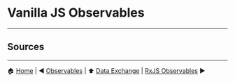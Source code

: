 # Vanilla JS Observables

---

## Sources

---

:house: [Home](../README.md) | :arrow_backward: [Observables](./observables.md) |
:arrow_up: [Data Exchange](./README.md) | [RxJS Observables](./observables-rxjs.md) :arrow_forward:
